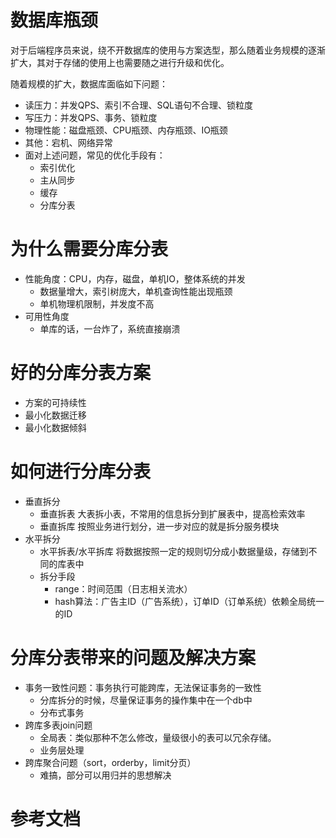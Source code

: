 # 数据库瓶颈
对于后端程序员来说，绕不开数据库的使用与方案选型，那么随着业务规模的逐渐扩大，其对于存储的使用上也需要随之进行升级和优化。

随着规模的扩大，数据库面临如下问题：
- 读压力：并发QPS、索引不合理、SQL语句不合理、锁粒度  
- 写压力：并发QPS、事务、锁粒度  
- 物理性能：磁盘瓶颈、CPU瓶颈、内存瓶颈、IO瓶颈  
- 其他：宕机、网络异常  
- 面对上述问题，常见的优化手段有：  
    - 索引优化
    - 主从同步
    - 缓存
    - 分库分表
# 为什么需要分库分表
- 性能角度：CPU，内存，磁盘，单机IO，整体系统的并发
    - 数据量增大，索引树庞大，单机查询性能出现瓶颈
    - 单机物理机限制，并发度不高
- 可用性角度
    - 单库的话，一台炸了，系统直接崩溃
# 好的分库分表方案
- 方案的可持续性
- 最小化数据迁移
- 最小化数据倾斜

# 如何进行分库分表
- 垂直拆分
    - 垂直拆表
        大表拆小表，不常用的信息拆分到扩展表中，提高检索效率
    - 垂直拆库
        按照业务进行划分，进一步对应的就是拆分服务模块
- 水平拆分
    - 水平拆表/水平拆库
        将数据按照一定的规则切分成小数据量级，存储到不同的库表中
    - 拆分手段
        - range：时间范围（日志相关流水）
        - hash算法：广告主ID（广告系统），订单ID（订单系统）依赖全局统一的ID

# 分库分表带来的问题及解决方案
- 事务一致性问题：事务执行可能跨库，无法保证事务的一致性
    - 分库拆分的时候，尽量保证事务的操作集中在一个db中
    - 分布式事务
- 跨库多表join问题
    - 全局表：类似那种不怎么修改，量级很小的表可以冗余存储。
    - 业务层处理
- 跨库聚合问题（sort，orderby，limit分页）
    - 难搞，部分可以用归并的思想解决
        


# 参考文档

